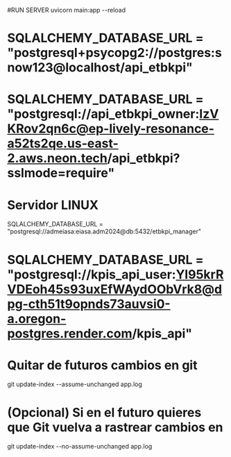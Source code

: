 #RUN SERVER
uvicorn main:app --reload


# SQLALCHEMY_DATABASE_URL = "postgresql+psycopg2://postgres:snow123@localhost/api_etbkpi"
# SQLALCHEMY_DATABASE_URL = "postgresql://api_etbkpi_owner:IzVKRov2qn6c@ep-lively-resonance-a52ts2qe.us-east-2.aws.neon.tech/api_etbkpi?sslmode=require"


# Servidor LINUX
SQLALCHEMY_DATABASE_URL = "postgresql://admeiasa:eiasa.adm2024@db:5432/etbkpi_manager"

# SQLALCHEMY_DATABASE_URL = "postgresql://kpis_api_user:Yl95krRVDEoh45s93uxEfWAydOObVrk8@dpg-cth51t9opnds73auvsi0-a.oregon-postgres.render.com/kpis_api"

# Quitar de futuros cambios en git
git update-index --assume-unchanged app.log
# (Opcional) Si en el futuro quieres que Git vuelva a rastrear cambios en
git update-index --no-assume-unchanged app.log
